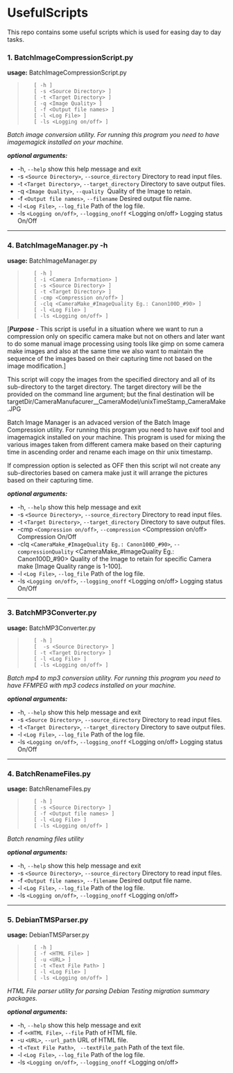 # UsefulScripts
This repo contains some useful scripts which is used for easing day to day tasks.


### 1. BatchImageCompressionScript.py

**usage:** BatchImageCompressionScript.py 
>        [ -h ] 
>        [ -s <Source Directory> ]
>        [ -t <Target Directory> ]
>        [ -q <Image Quality> ]
>        [ -f <Output file names> ]  
>        [ -l <Log File> ]
>        [ -ls <Logging on/off> ]

_Batch image conversion utility. For running this program you need to have_
_imagemagick installed on your machine._

_**optional arguments:**_
*   -h, `--help`            show this help message and exit
*   -s `<Source Directory>`, `--source_directory` <Source Directory>
                          Directory to read input files.
*   -t `<Target Directory>`, `--target_directory` <Target Directory>
                         Directory to save output files.
*   -q `<Image Quality>`, `--quality` <Image Quality>
                        Quality of the Image to retain.
*   -f `<Output file names>`, `--filename` <Output file names>
                        Desired output file name.
*   -l `<Log File>`, `--log_file` <Log File>
                        Path of the log file.
*   -ls `<Logging on/off>`, `--logging_onoff` <Logging on/off>
                        Logging status On/Off

*** 

### 4. BatchImageManager.py -h
**usage:** BatchImageManager.py 
>        [ -h ] 
>        [ -i <Camera Information> ]
>        [ -s <Source Directory> ]  
>        [ -t <Target Directory> ]
>        [ -cmp <Compression on/off> ]
>        [ -clq <CameraMake_#ImageQuality Eg.: Canon100D_#90> ]
>        [ -l <Log File> ]
>        [ -ls <Logging on/off> ]

[***Purpose*** - This script is useful in a situation where we want to run a compression only on specific camera make but not on others and later want to do some manual image processing using tools like gimp on some camera make images and also at the same time we also want to maintain the sequence of the images based on their capturing time not based on the image modification.]

This script will copy the images from the specified directory and all of its sub-directory to the target directory. The target directory will be the provided on the command line argument; but the final destination will be targetDir/CameraManufacurer__CameraModel/unixTimeStamp_CameraMake.JPG

Batch Image Manager is an advaced version of the Batch Image Compression utility. For running this program you need to have exif tool and imagemagick installed on your machine. This program is used for mixing the various images taken from different camera make based on their capturing time in ascending order and rename each image on thir unix timestamp.

If compression option is selected as OFF then this script wil not create any sub-directories based on camera make just it will arrange the pictures based on their capturing time. 

_**optional arguments:**_
*   -h, `--help`            show this help message and exit
*   -s `<Source Directory>`, `--source_directory` <Source Directory>
                         Directory to read input files.
*   -t `<Target Directory>`, `--target_directory` <Target Directory>
                         Directory to save output files.
*   -cmp `<Compression on/off>`, `--compression` <Compression on/off>
                         Compression On/Off
*   -clq `<CameraMake_#ImageQuality Eg.: Canon100D_#90>`, `--compressionQuality` <CameraMake_#ImageQuality Eg.: Canon100D_#90>
                         Quality of the Image to retain for specific Camera make [Image Quality range is 1-100].
*   -l `<Log File>`, `--log_file` <Log File>
                        Path of the log file.
*   -ls `<Logging on/off>`, `--logging_onoff` <Logging on/off>
                        Logging status On/Off
  
***
  
### 3. BatchMP3Converter.py
**usage:** BatchMP3Converter.py
>        [ -h ] 
>        [  -s <Source Directory> ]
>        [ -t <Target Directory> ]
>        [ -l <Log File> ]
>        [ -ls <Logging on/off> ]

_Batch mp4 to mp3 conversion utility. For running this program you need to have_
_FFMPEG with mp3 codecs installed on your machine._

_**optional arguments:**_
 *   -h, `--help`            show this help message and exit
*   -s `<Source Directory>`, `--source_directory` <Source Directory>
                          Directory to read input files.
*   -t `<Target Directory>`, `--target_directory` <Target Directory>
                         Directory to save output files.
*   -l `<Log File>`, `--log_file` <Log File>
                        Path of the log file.
*   -ls `<Logging on/off>`, `--logging_onoff` <Logging on/off>
                        Logging status On/Off
  
  ***

### 4. BatchRenameFiles.py

**usage:** BatchRenameFiles.py
>        [ -h ] 
>        [ -s <Source Directory> ]
>        [ -f <Output file names> ]
>        [ -l <Log File> ]
>        [ -ls <Logging on/off> ]

_Batch renaming files utility_

_**optional arguments:**_
*   -h, `--help`            show this help message and exit
*   -s `<Source Directory>`, `--source_directory` <Source Directory>
                          Directory to read input files.
*   -f `<Output file names>`, `--filename` <Output file names>
                        Desired output file name.
*   -l `<Log File>`, `--log_file` <Log File>
                        Path of the log file.
*   -ls `<Logging on/off>`, `--logging_onoff` <Logging on/off>



  ***

### 5. DebianTMSParser.py

**usage:** DebianTMSParser.py 
>        [ -h ]
>        [ -f <HTML File> ]
>        [ -u <URL> ]
>        [ -t <Text File Path> ]
>        [ -l <Log File> ]
>        [ -ls <Logging on/off> ]

_HTML File parser utility for parsing Debian Testing migration 
summary packages._

_**optional arguments:**_
*   -h, `--help`            show this help message and exit
*   -f `<<HTML File>`, `--file` <HTML File>
                          Path of HTML file.
*   -u `<URL>`, `--url_path` <URL>
                        URL of HTML file.
*   -t `<Text File Path>`, ` --textFile_path` <Text File Path>
                               Path of the text file.
*   -l `<Log File>`, `--log_file` <Log File>
                        Path of the log file.
*   -ls `<Logging on/off>`, `--logging_onoff` <Logging on/off>
